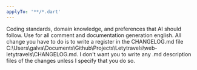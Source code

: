 ```yaml
---
applyTo: '**/*.dart'
---
```

Coding standards, domain knowledge, and preferences that AI should follow.
Use for all comment and documentation generation english.
All change you have to do is to write a register in the CHANGELOG.md file C:\Users\galva\Documents\Github\Projects\Letytravels\web-letytravels\CHANGELOG.md.
I don't want you to write any .md description files of the changes unless I specify that you do so.